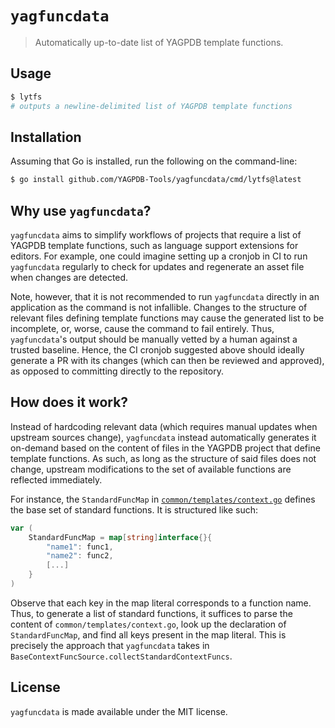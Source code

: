 # `yagfuncdata`

> Automatically up-to-date list of YAGPDB template functions.

## Usage

```bash
$ lytfs
# outputs a newline-delimited list of YAGPDB template functions
```

## Installation

Assuming that Go is installed, run the following on the command-line:

```bash
$ go install github.com/YAGPDB-Tools/yagfuncdata/cmd/lytfs@latest
```

## Why use `yagfuncdata`?

`yagfuncdata` aims to simplify workflows of projects that require a list of YAGPDB template functions, such as language support extensions for editors. For example, one could imagine setting up a cronjob in CI to run `yagfuncdata` regularly to check for updates and regenerate an asset file when changes are detected.

Note, however, that it is not recommended to run `yagfuncdata` directly in an application as the command is not infallible. Changes to the structure of relevant files defining template functions may cause the generated list to be incomplete, or, worse, cause the command to fail entirely. Thus, `yagfuncdata`'s output should be manually vetted by a human against a trusted baseline. Hence, the CI cronjob suggested above should ideally generate a PR with its changes (which can then be reviewed and approved), as opposed to committing directly to the repository.

## How does it work?

Instead of hardcoding relevant data (which requires manual updates when upstream sources change), `yagfuncdata` instead automatically generates it on-demand based on the content of files in the YAGPDB project that define template functions. As such, as long as the structure of said files does not change, upstream modifications to the set of available functions are reflected immediately.

For instance, the `StandardFuncMap` in [`common/templates/context.go`](https://github.com/botlabs-gg/yagpdb/blob/master/common/templates/context.go) defines the base set of standard functions. It is structured like such:

```go
var (
	StandardFuncMap = map[string]interface{}{
		"name1": func1,
		"name2": func2,
		[...]
	}
)
```

Observe that each key in the map literal corresponds to a function name. Thus, to generate a list of standard functions, it suffices to parse the content of `common/templates/context.go`, look up the declaration of `StandardFuncMap`, and find all keys present in the map literal. This is precisely the approach that `yagfuncdata` takes in `BaseContextFuncSource.collectStandardContextFuncs`.

## License

`yagfuncdata` is made available under the MIT license.
